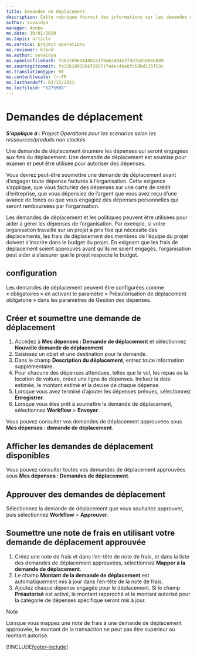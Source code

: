 ```yaml
---
title: Demandes de déplacement
description: Cette rubrique fournit des informations sur les demandes de déplacement.
author: suvaidya
manager: Annbe
ms.date: 10/01/2020
ms.topic: article
ms.service: project-operations
ms.reviewer: kfend
ms.author: suvaidya
ms.openlocfilehash: fa612696944082e179ab2484e2fdd76d1696b889
ms.sourcegitcommit: fa32b1893286f20271fa4ec4be8fc68bd135f53c
ms.translationtype: HT
ms.contentlocale: fr-FR
ms.lasthandoff: 02/15/2021
ms.locfileid: "5275985"
---
```

# <a name="travel-requisitions"></a>Demandes de déplacement

_**S’applique à :** Project Operations pour les scénarios selon les ressources/produits non stockés_

Une demande de déplacement énumère les dépenses qui seront engagées aux fins du déplacement. Une demande de déplacement est soumise pour examen et peut être utilisée pour autoriser des dépenses.

Vous devrez peut-être soumettre une demande de déplacement avant d’engager toute dépense facturée à l’organisation. Cette exigence s’applique, que vous facturiez des dépenses sur une carte de crédit d’entreprise, que vous dépensiez de l’argent que vous avez reçu d’une avance de fonds ou que vous engagiez des dépenses personnelles qui seront remboursées par l’organisation.

Les demandes de déplacement et les politiques peuvent être utilisées pour aider à gérer les dépenses de l’organisation. Par exemple, si votre organisation travaille sur un projet à prix fixe qui nécessite des déplacements, les frais de déplacement des membres de l’équipe du projet doivent s’inscrire dans le budget du projet. En exigeant que les frais de déplacement soient approuvés avant qu’ils ne soient engagés, l’organisation peut aider à s’assurer que le projet respecte le budget.

## <a name="configuration"></a>configuration 

Les demandes de déplacement peuvent être configurées comme « obligatoires » en activant le paramètre « Préautorisation de déplacement obligatoire » dans les paramètres de Gestion des dépenses. 

## <a name="create-and-submit-a-travel-requisition"></a>Créer et soumettre une demande de déplacement

1. Accédez à **Mes dépenses : Demande de déplacement** et sélectionnez **Nouvelle demande de déplacement**.
2. Saisissez un objet et une destination pour la demande.
3. Dans le champ **Description du déplacement**, entrez toute information supplémentaire. 
4. Pour chacune des dépenses attendues, telles que le vol, les repas ou la location de voiture, créez une ligne de dépenses. Incluez la date estimée, le montant estimé et la devise de chaque dépense. 
5. Lorsque vous avez terminé d’ajouter les dépenses prévues, sélectionnez **Enregistrer**.
6. Lorsque vous êtes prêt à soumettre la demande de déplacement, sélectionnez **Workflow** > **Envoyer**.

Vous pouvez consulter vos demandes de déplacement approuvées sous **Mes dépenses : demande de déplacement**. 

## <a name="view-available-travel-requisitions"></a>Afficher les demandes de déplacement disponibles

Vous pouvez consulter toutes vos demandes de déplacement approuvées sous **Mes dépenses : Demandes de déplacement**.

## <a name="approve-travel-requisitions"></a>Approuver des demandes de déplacement

Sélectionnez la demande de déplacement que vous souhaitez approuver, puis sélectionnez **Workflow** > **Approuver**.  

## <a name="submit-an-expense-report-using-your-approved-travel-requisition"></a>Soumettre une note de frais en utilisant votre demande de déplacement approuvée

1. Créez une note de frais et dans l’en-tête de note de frais, et dans la liste des demandes de déplacement approuvées, sélectionnez **Mapper à la demande de déplacement**.
2. Le champ **Montant de la demande de déplacement** est automatiquement mis à jour dans l’en-tête de la note de frais.
3. Ajoutez chaque dépense engagée pour le déplacement. Si le champ **Préautorisé** est activé, le montant rapproché et le montant autorisé pour la catégorie de dépenses spécifique seront mis à jour.

> [!NOTE]
> Lorsque vous mappez une note de frais à une demande de déplacement approuvée, le montant de la transaction ne peut pas être supérieur au montant autorisé. 


[!INCLUDE[footer-include](../includes/footer-banner.md)]